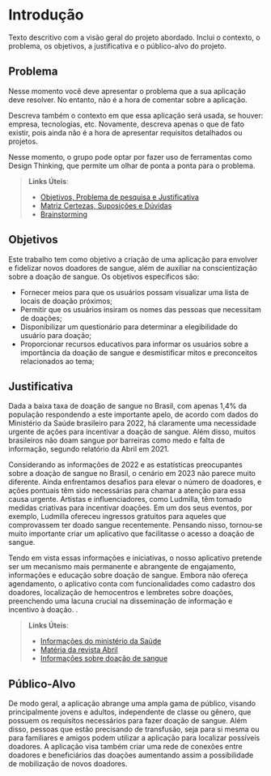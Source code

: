 # Introdução

Texto descritivo com a visão geral do projeto abordado. Inclui o contexto, o problema, os objetivos, a justificativa e o público-alvo do projeto.

## Problema
Nesse momento você deve apresentar o problema que a sua aplicação deve  resolver. No entanto, não é a hora de comentar sobre a aplicação.

Descreva também o contexto em que essa aplicação será usada, se  houver: empresa, tecnologias, etc. Novamente, descreva apenas o que de  fato existir, pois ainda não é a hora de apresentar requisitos  detalhados ou projetos.

Nesse momento, o grupo pode optar por fazer uso  de ferramentas como Design Thinking, que permite um olhar de ponta a ponta para o problema.

> **Links Úteis**:
> - [Objetivos, Problema de pesquisa e Justificativa](https://medium.com/@versioparole/objetivos-problema-de-pesquisa-e-justificativa-c98c8233b9c3)
> - [Matriz Certezas, Suposições e Dúvidas](https://medium.com/educa%C3%A7%C3%A3o-fora-da-caixa/matriz-certezas-suposi%C3%A7%C3%B5es-e-d%C3%BAvidas-fa2263633655)
> - [Brainstorming](https://www.euax.com.br/2018/09/brainstorming/)

## Objetivos

Este trabalho tem como objetivo a criação de uma aplicação para envolver e fidelizar novos doadores de sangue, além de auxiliar na conscientização sobre a doação de sangue. Os objetivos específicos são: 

- Fornecer meios para que os usuários possam visualizar uma lista de locais de doação próximos;
- Permitir que os usuários insiram os nomes das pessoas que necessitam de doações;
- Disponibilizar um questionário para determinar a elegibilidade do usuário para doação;
- Proporcionar recursos educativos para informar os usuários sobre a importância da doação de sangue e desmistificar mitos e preconceitos relacionados ao tema;


## Justificativa

Dada a baixa taxa de doação de sangue no Brasil, com apenas 1,4% da população respondendo a este importante apelo, de acordo com dados do Ministério da Saúde brasileiro para 2022, há claramente uma necessidade urgente de ações para incentivar a doação de sangue. Além disso, muitos brasileiros não doam sangue por barreiras como medo e falta de informação, segundo relatório da Abril em 2021.

Considerando as informações de 2022 e as estatísticas preocupantes sobre a doação de sangue no Brasil, o cenário em 2023 não parece muito diferente. Ainda enfrentamos desafios para elevar o número de doadores, e ações pontuais têm sido necessárias para chamar a atenção para essa causa urgente. Artistas e influenciadores, como Ludmilla, têm tomado medidas criativas para incentivar doações. Em um dos seus eventos, por exemplo, Ludmilla ofereceu ingressos gratuitos para aqueles que comprovassem ter doado sangue recentemente. Pensando nisso, tornou-se muito importante criar um aplicativo que facilitasse o acesso  a doação de sangue.

Tendo em vista essas informações e iniciativas, o nosso aplicativo pretende ser um mecanismo mais permanente e abrangente de engajamento, informações e educação sobre doação de sangue. Embora não ofereça agendamento, o aplicativo conta com funcionalidades como cadastro dos doadores, localização de hemocentros e lembretes sobre doações, preenchendo uma lacuna crucial na disseminação de informação e incentivo à doação.
.

> **Links Úteis**:
> - [Informações do ministério da Saúde](https://www.gov.br/saude/pt-br/assuntos/noticias/2023/junho/ministerio-da-saude-lanca-campanha-para-incentivar-doacao-de-sangue/)
> - [Matéria da revista Abril](https://saude.abril.com.br/medicina/quase-50-dos-brasileiros-nao-doam-sangue-por-medo-ou-falta-de-informacao#:~:text=Medo%20do%20processo%20ou%20simplesmente,todas%20as%20regi%C3%B5es%20do%20Brasil./)
> - [Informações sobre doação de sangue](https://prodi.ifes.edu.br/images/stories/dezembro-doacao-de-sangue.pdf/)



## Público-Alvo

De modo geral, a aplicação abrange uma ampla gama de público, visando principalmente jovens e adultos, independente de classe ou gênero, que possuem os requisitos necessários para fazer doação de sangue. Além disso, pessoas que estão precisando de transfusão, seja para si mesma ou para familiares e amigos podem utilizar a aplicação para localizar possíveis doadores. A aplicação visa também criar uma rede de conexões entre doadores e beneficiários das doações aumentando assim a possibilidade de mobilização de novos doadores.
